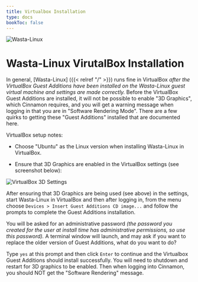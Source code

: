 ```yaml
---
title: Virtualbox Installation
type: docs
bookToc: false
---
```


![Wasta-Linux](/media/wasta-linux-round-128.png)
# Wasta-Linux VirutalBox Installation

In general, [Wasta-Linux] ({{< relref "/" >}}) runs fine in VirtualBox *after the VirtualBox Guest Additions have been installed on the Wasta-Linux guest virtual machine and settings are made correctly.* Before the VirtualBox Guest Additions are installed, it will not be possible to enable "3D Graphics", which Cinnamon requires, and you will get a warning message when logging in that you are in "Software Rendering Mode". There are a few quirks to getting these "Guest Additions" installed that are documented here.

VirtualBox setup notes:

- Choose "Ubuntu" as the Linux version when installing Wasta-Linux in VirtualBox.

- Ensure that 3D Graphics are enabled in the VirtualBox settings (see screenshot below):

![VirtualBox 3D Settings](/media/tutorials/virtualbox-install/vb-3d-settings.png)

After ensuring that 3D Graphics are being used (see above) in the settings, start Wasta-Linux in VirtualBox and then after logging in, from the menu choose `Devices > Insert Guest Additions CD image...` and follow the prompts to complete the Guest Additions installation.

You will be asked for an administrative password *(the password you created for the user at install time has administrative permissions, so use this password).* A terminal window will launch, and may ask if you want to replace the older version of Guest Additions, what do you want to do?

Type `yes` at this prompt and then click `Enter` to continue and the Virtualbox Guest Additions should install successfully. You will need to shutdown and restart for 3D graphics to be enabled. Then when logging into Cinnamon, you should NOT get the "Software Rendering" message.
